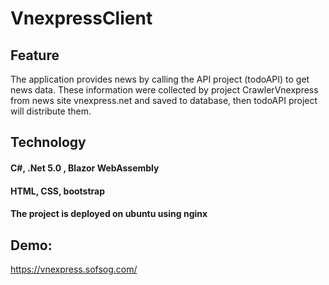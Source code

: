 # VnexpressClient
## Feature
The application provides news by calling the API project (todoAPI) to get news data. These information were collected by project CrawlerVnexpress from news site vnexpress.net and saved to database, then todoAPI project will distribute them.

## Technology
#### C#, .Net 5.0 , Blazor WebAssembly 
#### HTML, CSS, bootstrap
#### The project is deployed on ubuntu using nginx
## Demo:
https://vnexpress.sofsog.com/
